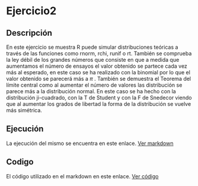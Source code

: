 # Ejercicio2

## Descripción
En este ejercicio se muestra R puede simular distribuciones teóricas a través de las funciones como rnorm, rchi, runif o rt. También se comprueba la ley débil de los grandes números que consiste en que a medida que aumentamos el número de ensayos el valor obtenido se partece cada vez más al esperado, en este caso se ha realizado con la binomial por lo que el valor obtenido se parecerá más a $\pi$ . También se demuestra el Teorema del límite central como al aumentar el número de valores las distribución se parece más a la distribución normal. En este caso se ha hecho con la distribución ji-cuadrado, con la T de Student y con la F de Snedecor viendo que al aumentar los grados de libertad la forma de la distribución se vuelve más simétrica.

## Ejecución
La ejecución del mismo se encuentra en este enlace. [Ver markdown](ejercicio2--markdown-.md)

## Codigo
El código utilizado en el markdown en este enlace. [Ver código](ejercicio2.R)